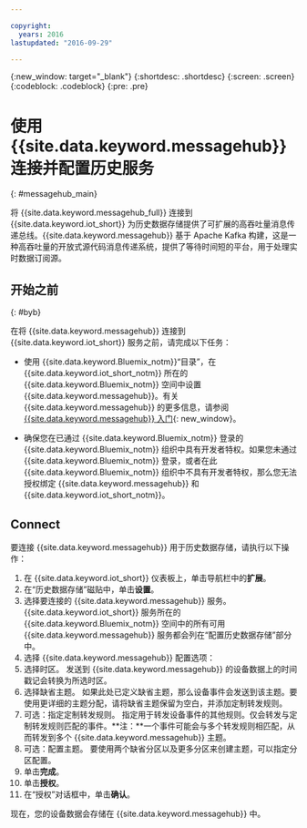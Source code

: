 ```yaml
---

copyright:
  years: 2016
lastupdated: "2016-09-29"

---
```


{:new_window: target="\_blank"}
{:shortdesc: .shortdesc}
{:screen: .screen}
{:codeblock: .codeblock}
{:pre: .pre}

# 使用 {{site.data.keyword.messagehub}} 连接并配置历史服务  
{: #messagehub_main}

将 {{site.data.keyword.messagehub_full}} 连接到 {{site.data.keyword.iot_short}} 为历史数据存储提供了可扩展的高吞吐量消息传递总线。{{site.data.keyword.messagehub}} 基于 Apache Kafka 构建，这是一种高吞吐量的开放式源代码消息传递系统，提供了等待时间短的平台，用于处理实时数据订阅源。

## 开始之前  
{: #byb}

在将 {{site.data.keyword.messagehub}} 连接到 {{site.data.keyword.iot_short}} 服务之前，请完成以下任务：

- 使用 {{site.data.keyword.Bluemix_notm}}“目录”，在 {{site.data.keyword.iot_short_notm}} 所在的 {{site.data.keyword.Bluemix_notm}} 空间中设置 {{site.data.keyword.messagehub}}。有关 {{site.data.keyword.messagehub}} 的更多信息，请参阅 [{{site.data.keyword.messagehub}} 入门](https://console.{DomainName}/docs/services/MessageHub/index.html){: new_window}。

- 确保您在已通过 {{site.data.keyword.Bluemix_notm}} 登录的 {{site.data.keyword.Bluemix_notm}} 组织中具有开发者特权。如果您未通过 {{site.data.keyword.Bluemix_notm}} 登录，或者在此 {{site.data.keyword.Bluemix_notm}} 组织中不具有开发者特权，那么您无法授权绑定 {{site.data.keyword.messagehub}} 和 {{site.data.keyword.iot_short_notm}}。

## Connect

要连接 {{site.data.keyword.messagehub}} 用于历史数据存储，请执行以下操作：

1. 在 {{site.data.keyword.iot_short}} 仪表板上，单击导航栏中的**扩展**。
2. 在“历史数据存储”磁贴中，单击**设置**。
4. 选择要连接的 {{site.data.keyword.messagehub}} 服务。
{{site.data.keyword.iot_short}} 服务所在的 {{site.data.keyword.Bluemix_notm}} 空间中的所有可用 {{site.data.keyword.messagehub}} 服务都会列在“配置历史数据存储”部分中。
5. 选择 {{site.data.keyword.messagehub}} 配置选项：
 1. 选择时区。
 发送到 {{site.data.keyword.messagehub}} 的设备数据上的时间戳记会转换为所选时区。
 2. 选择缺省主题。
 如果此处已定义缺省主题，那么设备事件会发送到该主题。要使用更详细的主题分配，请将缺省主题保留为空白，并添加定制转发规则。
 3. 可选：指定定制转发规则。
 指定用于转发设备事件的其他规则。仅会转发与定制转发规则匹配的事件。**注：**一个事件可能会与多个转发规则相匹配，从而转发到多个 {{site.data.keyword.messagehub}} 主题。
 4. 可选：配置主题。
 要使用两个缺省分区以及更多分区来创建主题，可以指定分区配置。
 5. 单击**完成**。
5. 单击**授权**。
6. 在“授权”对话框中，单击**确认**。

现在，您的设备数据会存储在 {{site.data.keyword.messagehub}} 中。
